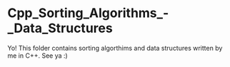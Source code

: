 # Cpp_Sorting_Algorithms_-_Data_Structures
Yo!
This folder contains sorting algorthims and data structures written by me in C++.
See ya :)

